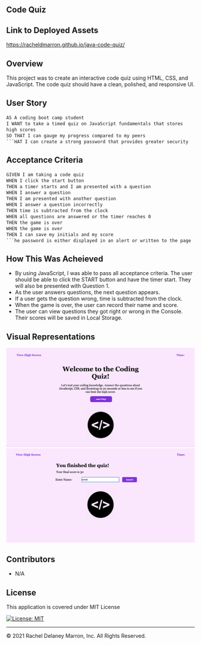 ## Code Quiz

## Link to Deployed Assets 
https://racheldmarron.github.io/java-code-quiz/ 

## Overview

This project was to create an interactive code quiz using HTML, CSS, and JavaScript. The code quiz should have a clean, polished, and responsive UI.

## User Story

```
AS A coding boot camp student
I WANT to take a timed quiz on JavaScript fundamentals that stores high scores
SO THAT I can gauge my progress compared to my peers
```HAT I can create a strong password that provides greater security
```

## Acceptance Criteria

```
GIVEN I am taking a code quiz
WHEN I click the start button
THEN a timer starts and I am presented with a question
WHEN I answer a question
THEN I am presented with another question
WHEN I answer a question incorrectly
THEN time is subtracted from the clock
WHEN all questions are answered or the timer reaches 0
THEN the game is over
WHEN the game is over
THEN I can save my initials and my score
```he password is either displayed in an alert or written to the page
```

## How This Was Acheieved
<ul><li>By using JavaScript, I was able to pass all acceptance criteria. The user should be able to click the START button and have the timer start. They will also be presented with Question 1.</li>
<li>As the user answers questions, the next question appears.</li>
<li>If a user gets the question wrong, time is subtracted from the clock.</li>
<li>When the game is over, the user can record their name and score.</li>
<li>The user can view questions they got right or wrong in the Console. Their scores will be saved in Local Storage.</li></ul>

## Visual Representations

![](./assets/images/quiz-reference-1.png)
![](./assets/images/quiz-reference-2.png)


## Contributors

- N/A

## License

This application is covered under MIT License    

[![License: MIT](https://img.shields.io/badge/License-MIT-blue.svg)](https://opensource.org/licenses/MIT)

- - -
© 2021 Rachel Delaney Marron, Inc. All Rights Reserved.
